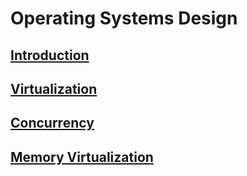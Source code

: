 # Operating Systems Design

## [Introduction](1-introduction)

## [Virtualization](2-virtualization)

## [Concurrency](3-concurrency)

## [Memory Virtualization](4-memory-virtualization)